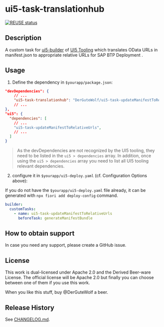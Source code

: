 # ui5-task-translationhub
[![REUSE status](https://api.reuse.software/badge/github.com/DerGuteWolf/ui5-task-updateManifestToRelativeUrls)](https://api.reuse.software/info/github.com/DerGuteWolf/ui5-task-updateManifestToRelativeUrls)

## Description
A custom task for [ui5-builder](https://github.com/SAP/ui5-builder) of [UI5 Tooling](https://sap.github.io/ui5-tooling/) which translates OData URLs in manifest.json to appropriate relative URLs for SAP BTP Deployment .

## Usage

1. Define the dependency in `$yourapp/package.json`:

```json
"devDependencies": {
    // ...
    "ui5-task-translationhub": "DerGuteWolf/ui5-task-updateManifestToRelativeUrls:^1.0.0"
    // ...
},
"ui5": {
  "dependencies": [
    // ...
    "ui5-task-updateManifestToRelativeUrls",
    // ...
  ]
}
```

> As the devDependencies are not recognized by the UI5 tooling, they need to be listed in the `ui5 > dependencies` array. In addition, once using the `ui5 > dependencies` array you need to list all UI5 tooling relevant dependencies.

2. configure it in `$yourapp/ui5-deploy.yaml` (cf. Configuration Options above):

If you do not have the `$yourapp/ui5-deploy.yaml` file already, it can be generated with `npx fiori add deploy-config` command.

```yaml
builder:
  customTasks:
    - name: ui5-task-updateManifestToRelativeUrls
      beforeTask: generateManifestBundle
```

## How to obtain support
In case you need any support, please create a GitHub issue.

## License
This work is dual-licensed under Apache 2.0 and the Derived Beer-ware License. The official license will be Apache 2.0 but finally you can choose between one of them if you use this work.

When you like this stuff, buy @DerGuteWolf a beer.

## Release History
See [CHANGELOG.md](CHANGELOG.md).
